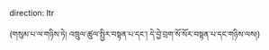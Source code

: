 direction: ltr

(གསུམ་པ་ལ་གཉིས་ཏེ། འཁྲུལ་ཚུལ་སྤྱིར་བསྟན་པ་དང་། དེ་བྱེ་བྲག་སོ་སོར་བསྟན་པ་དང་གཉིས་ལས།) 
